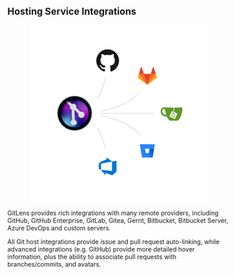 ## Hosting Service Integrations

<p align="center">
  <img src="../../images/docs/hosting-integrations.png" alt="Hosting service integrations"/>
</p>

GitLens provides rich integrations with many remote providers, including GitHub, GitHub Enterprise, GitLab, Gitea, Gerrit, Bitbucket, Bitbucket Server, Azure DevOps and custom servers.

All Git host integrations provide issue and pull request auto-linking, while advanced integrations (e.g. GitHub) provide more detailed hover information, plus the ability to associate pull requests with branches/commits, and avatars.

